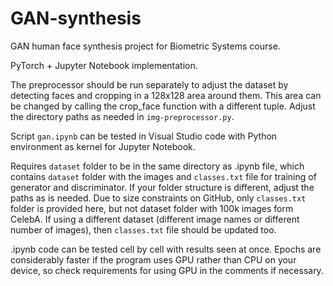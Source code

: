 # GAN-synthesis
GAN human face synthesis project for Biometric Systems course.

PyTorch + Jupyter Notebook implementation.

The preprocessor should be run separately to adjust the dataset by detecting faces and cropping in a 128x128 area around them.
This area can be changed by calling the crop_face function with a different tuple.
Adjust the directory paths as needed in `img-preprocessor.py`.

Script `gan.ipynb` can be tested in Visual Studio code with Python environment as kernel for Jupyter Notebook.

Requires `dataset` folder to be in the same directory as .ipynb file, which contains `dataset` folder with the images and `classes.txt` file for training of generator and discriminator. If your folder structure is different, adjust the paths as is needed. Due to size constraints on GitHub, only `classes.txt` folder is provided here, but not dataset folder with 100k images form CelebA. If using a different dataset (different image names or different number of images), then `classes.txt` file should be updated too.

.ipynb code can be tested cell by cell with results seen at once. Epochs are considerably faster if the program uses GPU rather than CPU on your device, so check requirements for using GPU in the comments if necessary.
